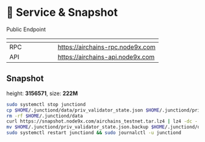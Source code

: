 # 💾 Service & Snapshot

Public Endpoint

<table><thead><tr><th width="110.66668701171875"></th><th></th></tr></thead><tbody><tr><td>RPC</td><td><a href="https://airchains-rpc.node9x.com">https://airchains-rpc.node9x.com</a></td></tr><tr><td>API</td><td><a href="https://airchains-api.node9x.com">https://airchains-api.node9x.com</a></td></tr></tbody></table>

## Snapshot

height: **3156571**, size: **222M**

```bash
sudo systemctl stop junctiond
cp $HOME/.junctiond/data/priv_validator_state.json $HOME/.junctiond/priv_validator_state.json.backup
rm -rf $HOME/.junctiond/data 
curl https://snapshot.node9x.com/airchains_testnet.tar.lz4 | lz4 -dc - | tar -xf - -C $HOME/.junctiond
mv $HOME/.junctiond/priv_validator_state.json.backup $HOME/.junctiond/data/priv_validator_state.json
sudo systemctl restart junctiond && sudo journalctl -u junctiond 
```
